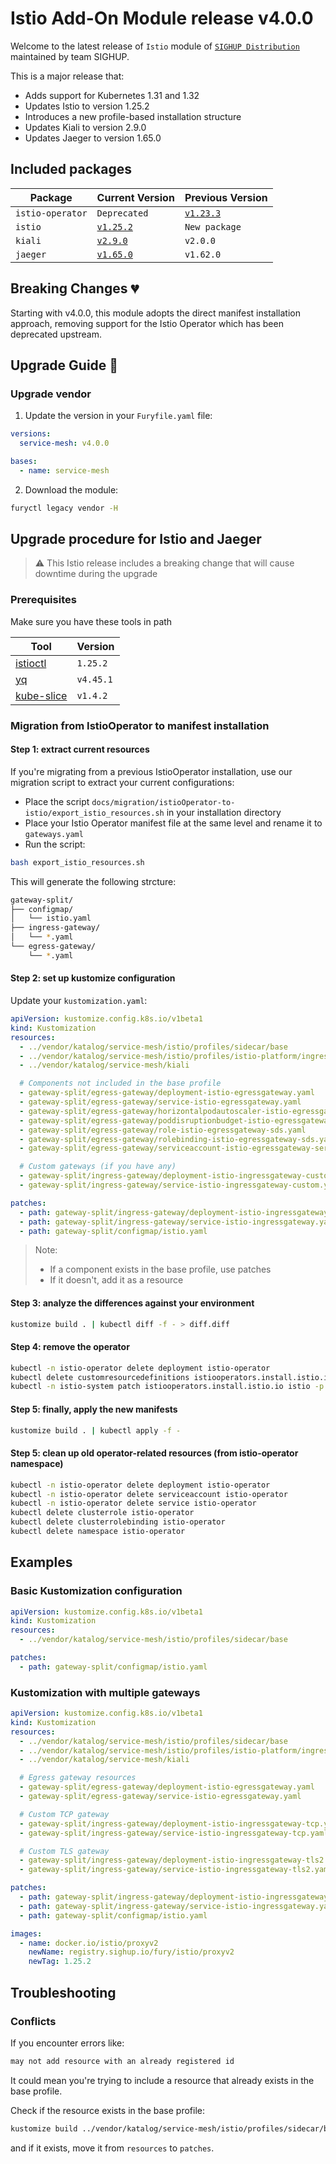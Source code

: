 # Istio Add-On Module release v4.0.0

Welcome to the latest release of `Istio` module of [`SIGHUP Distribution`](https://github.com/sighupio/distribution) maintained by team SIGHUP.

This is a major release that:

- Adds support for Kubernetes 1.31 and 1.32
- Updates Istio to version 1.25.2
- Introduces a new profile-based installation structure
- Updates Kiali to version 2.9.0
- Updates Jaeger to version 1.65.0

## Included packages

| Package         | Current Version                                                           | Previous Version |
| --------------  | ------------------------------------------------------------------------- | ---------------- |
| `istio-operator` |     `Deprecated`        |  [`v1.23.3`](https://github.com/istio/istio/releases/tag/1.23.3)   |
| `istio`         | [`v1.25.2`](https://github.com/istio/istio/releases/tag/1.25.2)           | `New package`    |
| `kiali`         | [`v2.9.0`](https://github.com/kiali/kiali/releases/tag/v2.9.0)            | `v2.0.0`         |
| `jaeger`        | [`v1.65.0`](https://github.com/jaegertracing/jaeger/releases/tag/v1.65.0) | `v1.62.0`        |

## Breaking Changes 💔

Starting with v4.0.0, this module adopts the direct manifest installation approach, removing support for the Istio Operator which has been deprecated upstream.

## Upgrade Guide 🦮

### Upgrade vendor

1. Update the version in your `Furyfile.yaml` file:

```yaml
versions:
  service-mesh: v4.0.0

bases:
  - name: service-mesh
```

2. Download the module:

```bash
furyctl legacy vendor -H
```

## Upgrade procedure for Istio and Jaeger

> ⚠️ This Istio release includes a breaking change that will cause downtime during the upgrade

### Prerequisites

Make sure you have these tools in path

| Tool                                    | Version    |
| --------------------------------------- | ---------- |
| [istioctl][istioctl-repo]               | `1.25.2`   |
| [yq][yq-repo]                           | `v4.45.1`  |
| [kube-slice][kube-slice-repo]           | `v1.4.2`   |

### Migration from IstioOperator to manifest installation

#### Step 1: extract current resources

If you're migrating from a previous IstioOperator installation, use our migration script to extract your current configurations:

- Place the script `docs/migration/istioOperator-to-istio/export_istio_resources.sh` in your installation directory
- Place your Istio Operator manifest file at the same level and rename it to `gateways.yaml`
- Run the script:

```bash
bash export_istio_resources.sh
```

This will generate the following strcture:

```bash
gateway-split/
├── configmap/
│   └── istio.yaml
├── ingress-gateway/
│   └── *.yaml
└── egress-gateway/
    └── *.yaml
```

#### Step 2: set up kustomize configuration

Update your `kustomization.yaml`:

```yaml
apiVersion: kustomize.config.k8s.io/v1beta1
kind: Kustomization
resources:
  - ../vendor/katalog/service-mesh/istio/profiles/sidecar/base
  - ../vendor/katalog/service-mesh/istio/profiles/istio-platform/ingress
  - ../vendor/katalog/service-mesh/kiali

  # Components not included in the base profile
  - gateway-split/egress-gateway/deployment-istio-egressgateway.yaml
  - gateway-split/egress-gateway/service-istio-egressgateway.yaml
  - gateway-split/egress-gateway/horizontalpodautoscaler-istio-egressgateway.yaml
  - gateway-split/egress-gateway/poddisruptionbudget-istio-egressgateway.yaml
  - gateway-split/egress-gateway/role-istio-egressgateway-sds.yaml
  - gateway-split/egress-gateway/rolebinding-istio-egressgateway-sds.yaml
  - gateway-split/egress-gateway/serviceaccount-istio-egressgateway-service-account.yaml

  # Custom gateways (if you have any)
  - gateway-split/ingress-gateway/deployment-istio-ingressgateway-custom.yaml
  - gateway-split/ingress-gateway/service-istio-ingressgateway-custom.yaml

patches:
  - path: gateway-split/ingress-gateway/deployment-istio-ingressgateway.yaml
  - path: gateway-split/ingress-gateway/service-istio-ingressgateway.yaml
  - path: gateway-split/configmap/istio.yaml
```

> Note:  
> - If a component exists in the base profile, use patches
> - If it doesn't, add it as a resource

#### Step 3: analyze the differences against your environment

```bash
kustomize build . | kubectl diff -f - > diff.diff
```

#### Step 4: remove the operator

```bash
kubectl -n istio-operator delete deployment istio-operator
kubectl delete customresourcedefinitions istiooperators.install.istio.io
kubectl -n istio-system patch istiooperators.install.istio.io istio -p '{"metadata":{"finalizers":[]}}' --type=merge
```

#### Step 5: finally, apply the new manifests

```bash
kustomize build . | kubectl apply -f -
```

#### Step 5: clean up old operator-related resources (from istio-operator namespace)

```bash
kubectl -n istio-operator delete deployment istio-operator
kubectl -n istio-operator delete serviceaccount istio-operator
kubectl -n istio-operator delete service istio-operator
kubectl delete clusterrole istio-operator
kubectl delete clusterrolebinding istio-operator
kubectl delete namespace istio-operator
```

## Examples

### Basic Kustomization configuration

```yaml
apiVersion: kustomize.config.k8s.io/v1beta1
kind: Kustomization
resources:
  - ../vendor/katalog/service-mesh/istio/profiles/sidecar/base

patches:
  - path: gateway-split/configmap/istio.yaml
```

### Kustomization with multiple gateways

```yaml
apiVersion: kustomize.config.k8s.io/v1beta1
kind: Kustomization
resources:
  - ../vendor/katalog/service-mesh/istio/profiles/sidecar/base
  - ../vendor/katalog/service-mesh/istio/profiles/istio-platform/ingress
  - ../vendor/katalog/service-mesh/kiali

  # Egress gateway resources
  - gateway-split/egress-gateway/deployment-istio-egressgateway.yaml
  - gateway-split/egress-gateway/service-istio-egressgateway.yaml

  # Custom TCP gateway
  - gateway-split/ingress-gateway/deployment-istio-ingressgateway-tcp.yaml
  - gateway-split/ingress-gateway/service-istio-ingressgateway-tcp.yaml

  # Custom TLS gateway
  - gateway-split/ingress-gateway/deployment-istio-ingressgateway-tls2.yaml
  - gateway-split/ingress-gateway/service-istio-ingressgateway-tls2.yaml

patches:
  - path: gateway-split/ingress-gateway/deployment-istio-ingressgateway.yaml
  - path: gateway-split/ingress-gateway/service-istio-ingressgateway.yaml
  - path: gateway-split/configmap/istio.yaml

images:
  - name: docker.io/istio/proxyv2
    newName: registry.sighup.io/fury/istio/proxyv2
    newTag: 1.25.2
```

## Troubleshooting

### Conflicts

If you encounter errors like:

```bash
may not add resource with an already registered id
```

It could mean you're trying to include a resource that already exists in the base profile.

Check if the resource exists in the base profile:

```bash
kustomize build ../vendor/katalog/service-mesh/istio/profiles/sidecar/base | grep "resource-name"
```

and if it exists, move it from `resources` to `patches`.

<!-- links -->
[istioctl-repo]: https://istio.io/latest/docs/ops/diagnostic-tools/istioctl/#install-hahahugoshortcode971s2hbhb
[yq-repo]: https://github.com/mikefarah/yq
[kube-slice-repo]: https://github.com/patrickdappollonio/kubectl-slice